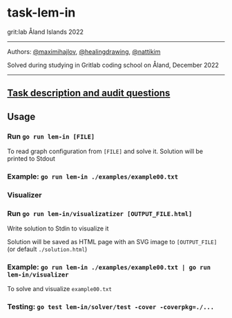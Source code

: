 # task-lem-in
grit:lab Åland Islands 2022

---
Authors: [@maximihajlov](https://github.com/maximihajlov), [@healingdrawing](https://github.com/healingdrawing), [@nattikim](https://github.com/nattikim)

Solved during studying in Gritlab coding school on Åland, December 2022

---

## [Task description and audit questions](https://github.com/01-edu/public/tree/master/subjects/lem-in)

## Usage

### Run `go run lem-in [FILE]`

To read graph configuration from `[FILE]` and solve it. Solution will be printed to Stdout

### Example: `go run lem-in ./examples/example00.txt`

### Visualizer

### Run `go run lem-in/visualizatizer [OUTPUT_FILE.html]`

Write solution to Stdin to visualize it

Solution will be saved as HTML page with an SVG image to `[OUTPUT_FILE]`(or default `./solution.html`)

### Example: `go run lem-in ./examples/example00.txt | go run lem-in/visualizer`

To solve and visualize `example00.txt`

### Testing: `go test lem-in/solver/test -cover -coverpkg=./...`
